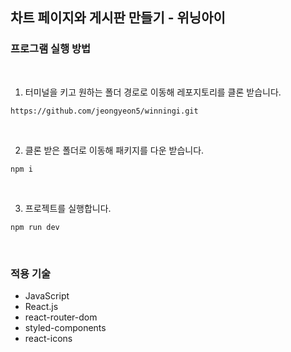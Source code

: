 ## 차트 페이지와 게시판 만들기 - 위닝아이

### 프로그램 실행 방법

<br />

1.  터미널을 키고 원하는 폴더 경로로 이동해 레포지토리를 클론 받습니다.

```
https://github.com/jeongyeon5/winningi.git
```

<br />

2.  클론 받은 폴더로 이동해 패키지를 다운 받습니다.

```
npm i
```

<br />

3.  프로젝트를 실행합니다.

```
npm run dev
```


<br />

### 적용 기술

- JavaScript
- React.js
- react-router-dom
- styled-components
- react-icons


